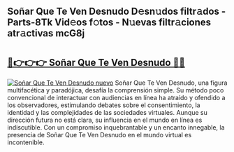 ## Soñar Que Te Ven Desnudo D𝚎sn𝚞dos filtr𝚊dos - Parts-8Tk Vid𝚎os f𝚘tos - N𝚞evas filtr𝚊ciones atr𝚊ctivas mcG8j

# <h2><a href="http://mb54cb.tromn.icu/?c=So%c3%b1ar+Que+Te+Ven+Desnudo">🔗👉👉👉 Soñar Que Te Ven Desnudo 🔗🔗</a></h2>

[![Soñar Que Te Ven Desnudo nuevo](https://i.imgur.com/pEAQMta.gif)](http://mb54cb.tromn.icu/?c=So%c3%b1ar+Que+Te+Ven+Desnudo)
Soñar Que Te Ven Desnudo, una figura multifacética y paradójica, desafía la comprensión simple. Su método poco convencional de interactuar con audiencias en línea ha atraído y ofendido a los observadores, estimulando debates sobre el consentimiento, la identidad y las complejidades de las sociedades virtuales. Aunque su dirección futura no está clara, su influencia en el mundo en línea es indiscutible. Con un compromiso inquebrantable y un encanto innegable, la presencia de Soñar Que Te Ven Desnudo en el mundo virtual es incontenible.

